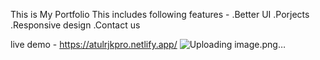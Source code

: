 This is My Portfolio 
This includes following features -
  .Better UI
  .Porjects
  .Responsive design
  .Contact us 

live demo - https://atulrjkpro.netlify.app/ 
![Uploading image.png…]()
